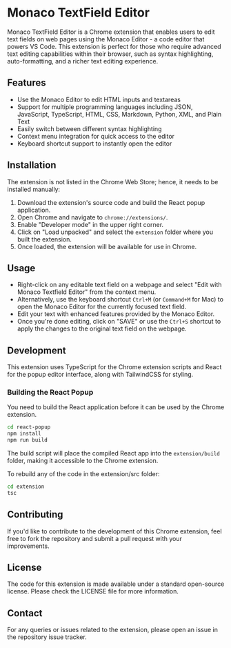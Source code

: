# Monaco TextField Editor

Monaco TextField Editor is a Chrome extension that enables users to edit text fields on web pages using the Monaco Editor - a code editor that powers VS Code. This extension is perfect for those who require advanced text editing capabilities within their browser, such as syntax highlighting, auto-formatting, and a richer text editing experience.

## Features

- Use the Monaco Editor to edit HTML inputs and textareas
- Support for multiple programming languages including JSON, JavaScript, TypeScript, HTML, CSS, Markdown, Python, XML, and Plain Text
- Easily switch between different syntax highlighting
- Context menu integration for quick access to the editor
- Keyboard shortcut support to instantly open the editor

## Installation

The extension is not listed in the Chrome Web Store; hence, it needs to be installed manually:

1. Download the extension's source code and build the React popup application.
2. Open Chrome and navigate to `chrome://extensions/`.
3. Enable "Developer mode" in the upper right corner.
4. Click on "Load unpacked" and select the `extension` folder where you built the extension.
5. Once loaded, the extension will be available for use in Chrome.

## Usage

- Right-click on any editable text field on a webpage and select "Edit with Monaco Textfield Editor" from the context menu.
- Alternatively, use the keyboard shortcut `Ctrl+M` (or `Command+M` for Mac) to open the Monaco Editor for the currently focused text field.
- Edit your text with enhanced features provided by the Monaco Editor.
- Once you're done editing, click on "SAVE" or use the `Ctrl+S` shortcut to apply the changes to the original text field on the webpage.

## Development

This extension uses TypeScript for the Chrome extension scripts and React for the popup editor interface, along with TailwindCSS for styling.

### Building the React Popup

You need to build the React application before it can be used by the Chrome extension.

```bash
cd react-popup
npm install
npm run build
```

The build script will place the compiled React app into the `extension/build` folder, making it accessible to the Chrome extension.

To rebuild any of the code in the extension/src folder:

```bash
cd extension
tsc
```

## Contributing

If you'd like to contribute to the development of this Chrome extension, feel free to fork the repository and submit a pull request with your improvements.

## License

The code for this extension is made available under a standard open-source license. Please check the LICENSE file for more information.

## Contact

For any queries or issues related to the extension, please open an issue in the repository issue tracker.